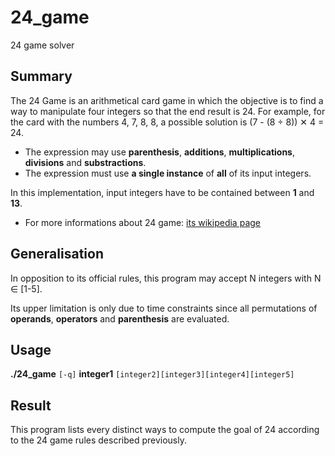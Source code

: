 # 24_game
24 game solver

## Summary

The 24 Game is an arithmetical card game in which the objective is to find a way to manipulate four integers so that the end result is 24. For example, for the card with the numbers 4, 7, 8, 8, a possible solution is (7 - (8 ÷ 8)) ✕ 4 = 24.

* The expression may use **parenthesis**, **additions**, **multiplications**, **divisions** and **substractions**.
* The expression must use **a single instance** of **all** of its input integers.

In this implementation, input integers have to be contained between **1** and **13**.
* For more informations about 24 game: [its wikipedia page](https://en.wikipedia.org/wiki/24_Game)


## Generalisation

In opposition to its official rules, this program may accept N integers with N ∈ [1-5].

Its upper limitation is only due to time constraints since all permutations of **operands**, **operators** and **parenthesis** are evaluated.

## Usage

**./24_game** `[-q]` **integer1** `[integer2][integer3][integer4][integer5]` 

## Result

This program lists every distinct ways to compute the goal of 24 according to the 24 game rules described previously.
